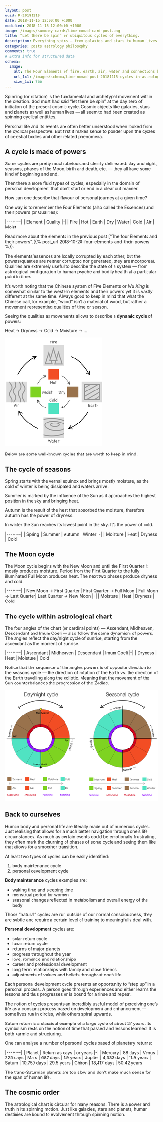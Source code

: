 ```yaml
---
layout: post
uuid: P-20181115
date: 2018-11-15 12:00:00 +1000
modified: 2018-11-15 12:00:00 +1000
image: /images/summary-cards/time-nomad-card-post.png
title: “Let there be spin” or ubiquitous cycles of everything.
description: Everything spins – from galaxies and stars to human lives – producing large and small cycles of events.
categories: posts astrology philosophy
comments: true
# Extra info for structured data
schema:
  image:
    alt: The Four Elements of fire, earth, air, water and connections between them via heat, dryness, moisture and cold
    url_1x1: /images/schema/time-nomad-post-20181115-cycles-in-astrology-1x1.jpg
    size_1x1: 760
---
```


Spinning (or rotation) is the fundamental and archetypal movement within the creation. God must had said “let there be spin” at the day zero of initiation of the present cosmic cycle. Cosmic objects like galaxies, stars and planets as well as human lives — all seem to had been created as spinning cyclical entitites.

Personal life and its events are often better understood when looked from the cyclical perspective. But first it makes sense to ponder upon the cycles of celestial bodies and other related phenomena.

## A cycle is made of powers

Some cycles are pretty much obvious and clearly delineated: day and night, seasons, phases of the Moon, birth and death, etc. — they all have some kind of beginning and end.

Then there a more fluid types of cycles, especially in the domain of personal development that don’t start or end in a clear cut manner.

How can one describe that flavour of personal journey at a given time?

One way is to remember the Four Elements (also called the Essences) and their powers (or Qualities): 

|---+---|
| Element | Quality
|-|
| Fire | Hot
| Earth | Dry
| Water | Cold
| Air | Moist

Read more about the elements in the previous post ["The four Elements and their powers"]({% post_url 2018-10-28-four-elements-and-their-powers %}).

The elements/essences are locally corrupted by each other, but the powers/qualities are neither corrupted nor generated, they are incorporeal. Qualities are extremely useful to describe the state of a system — from astrological configuration to human psyche and bodily health at a particular point in time.

It’s worth noting that the Chinese system of Five Elements or _Wu Xing_ is somewhat similar to the western elements and their powers yet it is vastly different at the same time. Always good to keep in mind that what the Chinese call, for example, “wood” isn’t a material of wood, but rather a movement representing  qualities of time or season.

Seeing the qualities as movements allows to describe a **dynamic cycle** of powers:

Heat → Dryness → Cold → Moisture → …  

![Cycle of elements and their qualities](/images/illustrations/time-nomad-fig-four-elements-cycle-qualities.png "Cycle of elements and their qualities")

Below are some well-known cycles that are worth to keep in mind.

## The cycle of seasons

Spring starts with the vernal equinox and brings mostly moisture, as the cold of winter is being dissipated and waters arrive.

Summer is marked by the influence of the Sun as it approaches the highest position in the sky and bringing heat.

Autumn is the result of the heat that absorbed the moisture, therefore autumn has the power of dryness.

In winter the Sun reaches its lowest point in the sky. It’s the power of cold.

|---+---|
| Spring | Summer | Autumn | Winter
|-|
| Moisture | Heat | Dryness | Cold

## The Moon cycle

The Moon cycle begins with the New Moon and until the First Quarter it mostly produces moisture. Period from the First Quarter to the fully illuminated Full Moon produces heat. The next two phases produce dryness and cold. 

|---+---|
| New Moon → First Quarter | First Quarter → Full Moon | Full Moon → Last Quarter| Last Quarter → New Moon
|-|
| Moisture | Heat | Dryness | Cold

## The cycle within astrological chart

The four angles of the chart (or cardinal points) — Ascendant, Midheaven, Descendant and Imum Coeli — also follow the same dynamism of powers. The angles reflect the day/night cycle of sunrise, starting from the ascendant as the moment of sunrise.

|---+---|
| Ascendant | Midheaven | Descendant | Imum Coeli
|-|
| Dryness | Heat  | Moisture | Cold

Notice that the sequence of the angles powers is of opposite direction to the seasons cycle — the direction of rotation of the Earth vs. the direction of the Earth travelling along the ecliptic. Meaning that the movement of the Sun counterbalances the progression of the Zodiac.

![Sequence of qualities of elements](/images/illustrations/time-nomad-fig-seasonal-and-day-night-cycles.png "Sequence of qualities of elements")

## Back to ourselves

Human body and personal life are literally made out of numerous cycles. Just realising that allows for a much better navigation through one’s life circumstances. As much as certain events could be emotionally frustrating, they often mark the churning of phases of some cycle and seeing them like that allows for a smoother transition.

At least two types of cycles can be easily identified:

1. body maintenance cycle
2. personal development cycle

**Body maintenance** cycles examples are:
* waking time and sleeping time
* menstrual period for women
* seasonal changes reflected in metabolism and overall energy of the body

Those “natural” cycles are run outside of our normal consciousness, they are subtle and require a certain level of training to meaningfully deal with.

**Personal development** cycles are:
* solar return cycle
* lunar return cycle
* returns of major planets
* progress throughout the year
* love, romance and relationships
* career and professional development
* long term relationships with family and close friends
* adjustments of values and beliefs throughout one’s life

Each personal development cycle presents an opportunity to “step up” in a personal process. A person goes through experiences and either learns the lessons and thus progresses or is bound for a rinse and repeat.

The notion of cycles presents an incredibly useful model of perceiving one’s life as a constant process based on development and enhancement — some lives run in circles, while others spiral upwards.

Saturn return is a classical example of a large cycle of about 27 years. Its symbolism rests on the notion of time that passed and lessons learned. It is both karmic and structuring.

One can analyse a number of personal cycles based of planetary returns:

|---+---|
| Planet | Return as days | or years
|-|
| Mercury | 88 days
| Venus | 225 days
| Mars | 687 days | 1.9 years
| Jupiter | 4,333 days | 11.9 years
| Saturn | 10,759 days | 29.5 years
| Chiron | 18,417 days | 50.42 years

The trans-Saturnian planets are too slow and don’t make much sense for the span of human life.

## The cosmic order

The astrological chart is circular for many reasons. There is a power and truth in its spinning motion. Just like galaxies, stars and planets, human destinies are bound to evolvement through spinning motion.